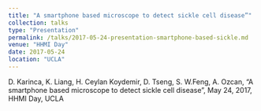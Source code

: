 ```yaml
---
title: "A smartphone based microscope to detect sickle cell disease”"
collection: talks
type: "Presentation"
permalink: /talks/2017-05-24-presentation-smartphone-based-sickle.md
venue: "HHMI Day"
date: 2017-05-24
location: "UCLA"
---
```


D. Karinca, K. Liang, H. Ceylan Koydemir, D. Tseng, S. W.Feng, A. Ozcan, “A smartphone based microscope to detect sickle cell disease”, May 24, 2017, HHMI Day, UCLA